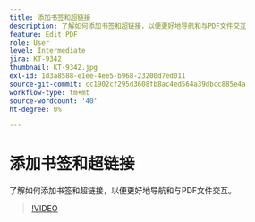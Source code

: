 ```yaml
---
title: 添加书签和超链接
description: 了解如何添加书签和超链接，以便更好地导航和与PDF文件交互
feature: Edit PDF
role: User
level: Intermediate
jira: KT-9342
thumbnail: KT-9342.jpg
exl-id: 1d3a8588-e1ee-4ee5-b968-23200d7ed011
source-git-commit: cc1902cf295d3608fb8ac4ed564a39dbcc885e4a
workflow-type: tm+mt
source-wordcount: '40'
ht-degree: 0%

---
```


# 添加书签和超链接

了解如何添加书签和超链接，以便更好地导航和与PDF文件交互。

>[!VIDEO](https://video.tv.adobe.com/v/340837?quality=12&learn=on&hidetitle=true)


